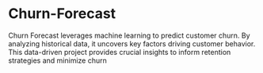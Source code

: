 # Churn-Forecast
Churn Forecast leverages machine learning to predict customer churn. By analyzing historical data, it uncovers key factors driving customer behavior. This data-driven project provides crucial insights to inform retention strategies and minimize churn
